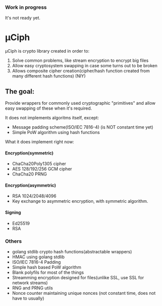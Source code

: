 ### Work in progress
It's not ready yet.

# μCiph 
μCiph is crypto library created in order to:
1. Solve common problems, like stream encryption to encrypt big files
2. Allow easy cryptosystem swapping in case some turns out to be broken
3. Allows composite cipher creation(cipher/hash function created from many different hash functions) (NIY)

## The goal:
Provide wrappers for commonly used cryptographic "primitives" and allow easy swapping of these when it's required.

It does not implements algoritms itself, except:
* Message padding scheme(ISO/IEC 7816-4) (is NOT constant time yet)
* Simple PoW algorithm using hash functions

What it does implement right now:
#### Encryption(symmetric)
* ChaCha20Poly1305 cipher
* AES 128/192/256 GCM cipher
* ChaCha20 PRNG

#### Encryption(asymmetric)
* RSA 1024/2048/4096
* Key exchange to asymmetric encryption, with symmetric algorithm.

#### Signing
* Ed25519
* RSA

### Others
* golang stdlib crypto hash functions(abstractable wrappers)
* HMAC using golang stdlib
* ISO/IEC 7816-4 Padding
* Simple hash based PoW algorithm
* Blank polyfils for most of the things
* Streamming encryption designed for files(unlike SSL, use SSL for network streams)
* RNG and PRNG utils
* Nonce counter maintaining unique nonces (not constant time, does not have to usually)